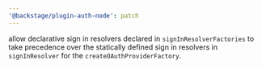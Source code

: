 ```yaml
---
'@backstage/plugin-auth-node': patch
---
```


allow declarative sign in resolvers declared in `signInResolverFactories` to take precedence over the statically defined sign in resolvers in `signInResolver` for the `createOAuthProviderFactory`.
